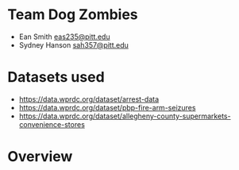 # Team Dog Zombies
- Ean Smith eas235@pitt.edu
- Sydney Hanson sah357@pitt.edu

# Datasets used
- https://data.wprdc.org/dataset/arrest-data
- https://data.wprdc.org/dataset/pbp-fire-arm-seizures
- https://data.wprdc.org/dataset/allegheny-county-supermarkets-convenience-stores

# Overview
